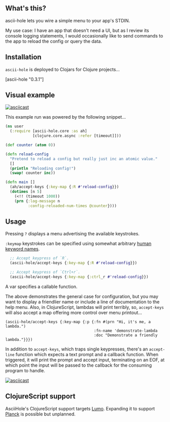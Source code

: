 ## What's this?

ascii-hole lets you wire a simple menu to your app's STDIN.

My use case: I have an app that doesn't need a UI, but as I review its console logging statements, I would occasionally like to send commands to the app to reload the config or query the data.



## Installation

`ascii-hole` is deployed to Clojars for Clojure projects...

[ascii-hole "0.3.1"]



## Visual example

[![asciicast](https://asciinema.org/a/12354.png)](https://asciinema.org/a/12354)

This example run was powered by the following snippet...

```clojure
(ns user
  (:require [ascii-hole.core :as ah]
            [clojure.core.async :refer [timeout]]))

(def counter (atom 0))

(defn reload-config
  "Pretend to reload a config but really just inc an atomic value."
  []
  (println "Reloading config!")
  (swap! counter inc))

(defn main []
  (ah/accept-keys {:key-map {:R #'reload-config}})
  (dotimes [n 5]
    (<!! (timeout 1000))
    (prn {:log-message n
          :config-reloaded-num-times @counter})))
```



## Usage

Pressing `?` displays a menu advertising the available keystrokes.

`:keymap` keystrokes can be specified using somewhat arbitrary [human keyword names].

[human keyword names]: src/ascii_hole/keycodes.cljc#L22

```clojure
  ;; Accept keypress of `R`.
  (ascii-hole/accept-keys {:key-map {:R #'reload-config}})
```
```clojure
  ;; Accept keypress of `Ctrl+r`.
  (ascii-hole/accept-keys {:key-map {:ctrl_r #'reload-config}})
```
A var specifies a callable function.

The above demonstrates the general case for configuration, but you may
want to display a friendlier name or include a line of documentation
to the help menu. Also, in ClojureScript, lambdas will print terribly,
so, `accept-keys` will also accept a map offering more control over
menu printout...

```
(ascii-hole/accept-keys {:key-map {:p {:fn #(prn "Hi, it's me, a lambda.")
                                       :fn-name 'demonstrate-lambda
                                       :doc "Demonstrate a friendly lambda."}}})

```

In addition to `accept-keys`, which traps single keypresses, there's
an `accept-line` function which expects a text prompt and a callback
function. When triggered, it will print the prompt and accept input,
terminating on an EOF, at which point the input will be passed to the
callback for the consuming program to handle. 

[![asciicast](https://asciinema.org/a/272524.svg)](https://asciinema.org/a/272524)


## ClojureScript support

AsciiHole's ClojureScript support targets [Lumo]. Expanding it to
support [Planck] is possible but unplanned.

[Lumo]:https://github.com/anmonteiro/lumo
[Planck]:https://github.com/mfikes/planck


